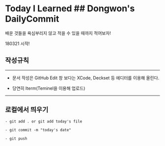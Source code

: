 # Today I Learned ## Dongwon's DailyCommit
배운 것들을 욕심부리지 않고 적을 수 있을 때까지 적어보자!

180321 시작!


## 작성규칙

---

* 문서 작성은 GitHub Edit 창 보다는 XCode, Deckset 등 에디터를 이용해 올린다.

* 당연히 Iterm(Teminel을 이용해 업로드)

---

## 로컬에서 띄우기


```
- git add . or git add today's file

- git commit -m "today's date"

- git push

```
